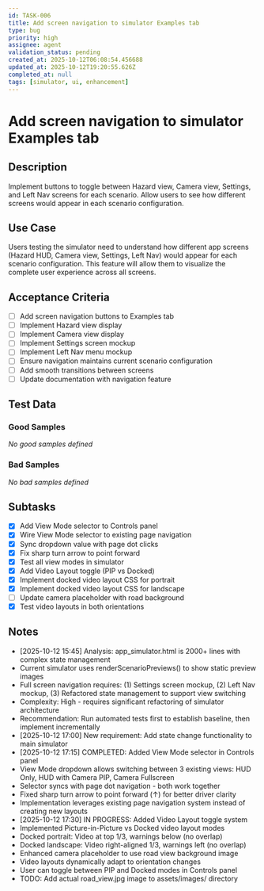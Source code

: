 ```yaml
---
id: TASK-006
title: Add screen navigation to simulator Examples tab
type: bug
priority: high
assignee: agent
validation_status: pending
created_at: 2025-10-12T06:08:54.456688
updated_at: 2025-10-12T19:20:55.626Z
completed_at: null
tags: [simulator, ui, enhancement]
---
```


# Add screen navigation to simulator Examples tab

## Description

Implement buttons to toggle between Hazard view, Camera view, Settings, and Left Nav screens for each scenario. Allow users to see how different screens would appear in each scenario configuration.

## Use Case

Users testing the simulator need to understand how different app screens (Hazard HUD, Camera view, Settings, Left Nav) would appear for each scenario configuration. This feature will allow them to visualize the complete user experience across all screens.

## Acceptance Criteria

- [ ] Add screen navigation buttons to Examples tab
- [ ] Implement Hazard view display
- [ ] Implement Camera view display
- [ ] Implement Settings screen mockup
- [ ] Implement Left Nav menu mockup
- [ ] Ensure navigation maintains current scenario configuration
- [ ] Add smooth transitions between screens
- [ ] Update documentation with navigation feature

## Test Data

### Good Samples
_No good samples defined_

### Bad Samples
_No bad samples defined_

## Subtasks

- [x] Add View Mode selector to Controls panel
- [x] Wire View Mode selector to existing page navigation
- [x] Sync dropdown value with page dot clicks
- [x] Fix sharp turn arrow to point forward
- [x] Test all view modes in simulator
- [x] Add Video Layout toggle (PIP vs Docked)
- [x] Implement docked video layout CSS for portrait
- [x] Implement docked video layout CSS for landscape
- [ ] Update camera placeholder with road background
- [x] Test video layouts in both orientations

## Notes

- [2025-10-12 15:45] Analysis: app_simulator.html is 2000+ lines with complex state management
- Current simulator uses renderScenarioPreviews() to show static preview images
- Full screen navigation requires: (1) Settings screen mockup, (2) Left Nav mockup, (3) Refactored state management to support view switching
- Complexity: High - requires significant refactoring of simulator architecture
- Recommendation: Run automated tests first to establish baseline, then implement incrementally
- [2025-10-12 17:00] New requirement: Add state change functionality to main simulator
- [2025-10-12 17:15] COMPLETED: Added View Mode selector in Controls panel
- View Mode dropdown allows switching between 3 existing views: HUD Only, HUD with Camera PIP, Camera Fullscreen
- Selector syncs with page dot navigation - both work together
- Fixed sharp turn arrow to point forward (↑) for better driver clarity
- Implementation leverages existing page navigation system instead of creating new layouts
- [2025-10-12 17:30] IN PROGRESS: Added Video Layout toggle system
- Implemented Picture-in-Picture vs Docked video layout modes
- Docked portrait: Video at top 1/3, warnings below (no overlap)
- Docked landscape: Video right-aligned 1/3, warnings left (no overlap)
- Enhanced camera placeholder to use road view background image
- Video layouts dynamically adapt to orientation changes
- User can toggle between PIP and Docked modes in Controls panel
- TODO: Add actual road_view.jpg image to assets/images/ directory
